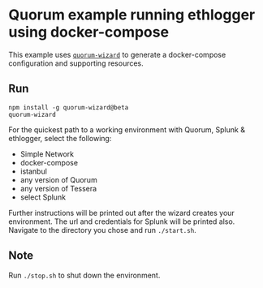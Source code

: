 # Quorum example running ethlogger using docker-compose

This example uses [`quorum-wizard`]() to generate a docker-compose configuration and supporting resources.

## Run

```sh-session
npm install -g quorum-wizard@beta
quorum-wizard
```

For the quickest path to a working environment with Quorum, Splunk & ethlogger, select the following:

-   Simple Network
-   docker-compose
-   istanbul
-   any version of Quorum
-   any version of Tessera
-   select Splunk

Further instructions will be printed out after the wizard creates your environment. The url and credentials for Splunk will be printed also. Navigate to the directory you chose and run `./start.sh`.

## Note

Run `./stop.sh` to shut down the environment.
